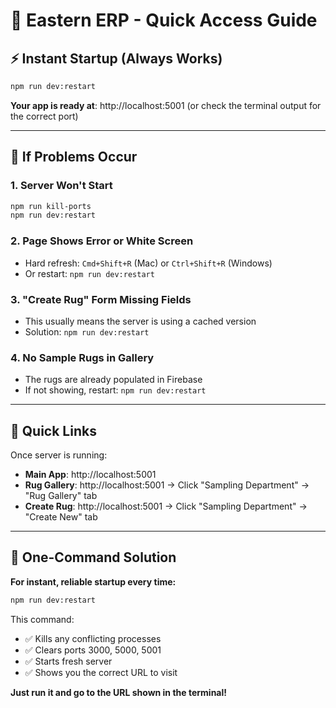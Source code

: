 # 🚀 Eastern ERP - Quick Access Guide

## ⚡ Instant Startup (Always Works)

```bash
npm run dev:restart
```

**Your app is ready at**: http://localhost:5001 (or check the terminal output for the correct port)

---

## 🔧 If Problems Occur

### 1. Server Won't Start
```bash
npm run kill-ports
npm run dev:restart
```

### 2. Page Shows Error or White Screen
- Hard refresh: `Cmd+Shift+R` (Mac) or `Ctrl+Shift+R` (Windows)
- Or restart: `npm run dev:restart`

### 3. "Create Rug" Form Missing Fields
- This usually means the server is using a cached version
- Solution: `npm run dev:restart`

### 4. No Sample Rugs in Gallery
- The rugs are already populated in Firebase
- If not showing, restart: `npm run dev:restart`

---

## 📱 Quick Links

Once server is running:
- **Main App**: http://localhost:5001
- **Rug Gallery**: http://localhost:5001 → Click "Sampling Department" → "Rug Gallery" tab
- **Create Rug**: http://localhost:5001 → Click "Sampling Department" → "Create New" tab

---

## 🎯 One-Command Solution

**For instant, reliable startup every time:**
```bash
npm run dev:restart
```

This command:
- ✅ Kills any conflicting processes
- ✅ Clears ports 3000, 5000, 5001
- ✅ Starts fresh server
- ✅ Shows you the correct URL to visit

**Just run it and go to the URL shown in the terminal!**